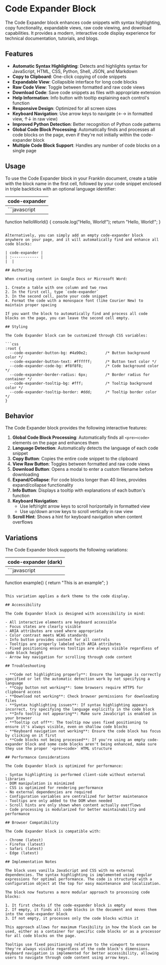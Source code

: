 # Code Expander Block

The Code Expander block enhances code snippets with syntax highlighting, copy functionality, expandable views, raw code viewing, and download capabilities. It provides a modern, interactive code display experience for technical documentation, tutorials, and blogs.

## Features

- **Automatic Syntax Highlighting**: Detects and highlights syntax for JavaScript, HTML, CSS, Python, Shell, JSON, and Markdown
- **Copy to Clipboard**: One-click copying of code snippets
- **Expandable View**: Collapsible interface for long code blocks
- **Raw Code View**: Toggle between formatted and raw code views
- **Download Code**: Save code snippets as files with appropriate extension
- **Help Information**: Info button with tooltip explaining each control's function
- **Responsive Design**: Optimized for all screen sizes
- **Keyboard Navigation**: Use arrow keys to navigate (←→ in formatted view, ↑↓ in raw view)
- **Improved Python Detection**: Better recognition of Python code patterns
- **Global Code Block Processing**: Automatically finds and processes all code blocks on the page, even if they're not initially within the code-expander block
- **Multiple Code Block Support**: Handles any number of code blocks on a single page

## Usage

To use the Code Expander block in your Franklin document, create a table with the block name in the first cell, followed by your code snippet enclosed in triple backticks with an optional language identifier:

| code-expander |
| :------------ |
| ```javascript
function helloWorld() {
  console.log("Hello, World!");
  return "Hello, World!";
}
``` |

Alternatively, you can simply add an empty code-expander block anywhere on your page, and it will automatically find and enhance all code blocks:

| code-expander |
| :------------ |
|  |

## Authoring

When creating content in Google Docs or Microsoft Word:

1. Create a table with one column and two rows
2. In the first cell, type `code-expander`
3. In the second cell, paste your code snippet
4. Format the code with a monospace font (like Courier New) to maintain proper spacing

If you want the block to automatically find and process all code blocks on the page, you can leave the second cell empty.

## Styling

The Code Expander block can be customized through CSS variables:

```css
:root {
  --code-expander-button-bg: #4a90e2;        /* Button background color */
  --code-expander-button-text: #ffffff;      /* Button text color */
  --code-expander-code-bg: #f8f8f8;          /* Code background color */
  --code-expander-border-radius: 6px;        /* Border radius for container */
  --code-expander-tooltip-bg: #fff;          /* Tooltip background color */
  --code-expander-tooltip-border: #ddd;      /* Tooltip border color */
}
```

## Behavior

The Code Expander block provides the following interactive features:

1. **Global Code Block Processing**: Automatically finds all `<pre><code>` elements on the page and enhances them
2. **Language Detection**: Automatically detects the language of each code snippet
3. **Copy Button**: Copies the entire code snippet to the clipboard
4. **View Raw Button**: Toggles between formatted and raw code views
5. **Download Button**: Opens a modal to enter a custom filename before downloading
6. **Expand/Collapse**: For code blocks longer than 40 lines, provides expand/collapse functionality
7. **Info Button**: Displays a tooltip with explanations of each button's function
8. **Keyboard Navigation**: 
   - Use left/right arrow keys to scroll horizontally in formatted view
   - Use up/down arrow keys to scroll vertically in raw view
9. **Scroll Hint**: Shows a hint for keyboard navigation when content overflows

## Variations

The Code Expander block supports the following variations:

| code-expander (dark) |
| :------------------- |
| ```javascript
function example() {
  return "This is an example";
}
``` |

This variation applies a dark theme to the code display.

## Accessibility

The Code Expander block is designed with accessibility in mind:

- All interactive elements are keyboard accessible
- Focus states are clearly visible
- ARIA attributes are used where appropriate
- Color contrast meets WCAG standards
- Info button provides context for all controls
- Tooltips are properly labeled with ARIA attributes
- Fixed positioning ensures tooltips are always visible regardless of code block height
- Arrow key navigation for scrolling through code content

## Troubleshooting

- **Code not highlighting properly**: Ensure the language is correctly specified or let the automatic detection work by not specifying a language
- **Copy button not working**: Some browsers require HTTPS for clipboard access
- **Download not working**: Check browser permissions for downloading files
- **Syntax highlighting issues**: If syntax highlighting appears incorrect, try specifying the language explicitly in the code block
- **Info tooltip not appearing**: Make sure JavaScript is enabled in your browser
- **Tooltip cut off**: The tooltip now uses fixed positioning to ensure it's always visible, even on shallow code blocks
- **Keyboard navigation not working**: Ensure the code block has focus by clicking on it first
- **Code blocks not being processed**: If you're using an empty code-expander block and some code blocks aren't being enhanced, make sure they use the proper `<pre><code>` HTML structure

## Performance Considerations

The Code Expander block is optimized for performance:

- Syntax highlighting is performed client-side without external libraries
- DOM manipulation is minimized
- CSS is optimized for rendering performance
- No external dependencies are required
- Configuration variables are centralized for better maintenance
- Tooltips are only added to the DOM when needed
- Scroll hints are only shown when content actually overflows
- Code processing is modularized for better maintainability and performance

## Browser Compatibility

The Code Expander block is compatible with:

- Chrome (latest)
- Firefox (latest)
- Safari (latest)
- Edge (latest)

## Implementation Notes

The block uses vanilla JavaScript and CSS with no external dependencies. The syntax highlighting is implemented using regular expressions for optimal performance. The code is structured with a configuration object at the top for easy maintenance and localization. 

The block now features a more modular approach to processing code blocks:

1. It first checks if the code-expander block is empty
2. If empty, it finds all code blocks in the document and moves them into the code-expander block
3. If not empty, it processes only the code blocks within it

This approach allows for maximum flexibility in how the block can be used, either as a container for specific code blocks or as a processor for all code blocks on the page.

Tooltips use fixed positioning relative to the viewport to ensure they're always visible regardless of the code block's dimensions. Keyboard navigation is implemented for better accessibility, allowing users to navigate through code content using arrow keys.
